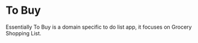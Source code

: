 #  To Buy 

Essentially To Buy is a domain specific to do list app, it focuses on Grocery Shopping List. 

